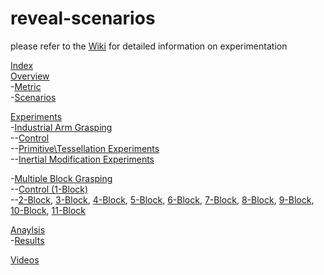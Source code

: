 reveal-scenarios
================
please refer to the [Wiki](https://github.com/PositronicsLab/grasp-data/wiki) for detailed information on experimentation

[Index](https://github.com/PositronicsLab/grasp-data/wiki/Index)  
[Overview](https://github.com/PositronicsLab/grasp-data/wiki/Overview)  
-[Metric](https://github.com/PositronicsLab/grasp-data/wiki/Overview#metric)  
-[Scenarios](https://github.com/PositronicsLab/grasp-data/wiki/Overview#scenarios)  

[Experiments](https://github.com/PositronicsLab/grasp-data/wiki)  
-[Industrial Arm Grasping](https://github.com/PositronicsLab/grasp-data/wiki/Industrial-Arm-Grasping)  
--[Control](https://github.com/PositronicsLab/grasp-data/wiki/Industrial-Arm-Grasping#control)  
--[Primitive\Tessellation Experiments](https://github.com/PositronicsLab/grasp-data/wiki/Industrial-Arm-Grasping#tessellation)  
--[Inertial Modification Experiments](https://github.com/PositronicsLab/grasp-data/wiki/Industrial-Arm-Grasping#inertialmod)  

-[Multiple Block Grasping](https://github.com/PositronicsLab/grasp-data/wiki/Multiple-Block-Grasping)  
--[Control (1-Block)](https://github.com/PositronicsLab/grasp-data/wiki/Multiple-Block-Grasping#control)  
--[2-Block](https://github.com/PositronicsLab/grasp-data/wiki/Multiple-Block-Grasping#2block), [3-Block](https://github.com/PositronicsLab/grasp-data/wiki/Multiple-Block-Grasping#3block), [4-Block](https://github.com/PositronicsLab/grasp-data/wiki/Multiple-Block-Grasping#4block), [5-Block](https://github.com/PositronicsLab/grasp-data/wiki/Multiple-Block-Grasping#5block), [6-Block](https://github.com/PositronicsLab/grasp-data/wiki/Multiple-Block-Grasping#6block), [7-Block](https://github.com/PositronicsLab/grasp-data/wiki/Multiple-Block-Grasping#7block), [8-Block](https://github.com/PositronicsLab/grasp-data/wiki/Multiple-Block-Grasping#8block), [9-Block](https://github.com/PositronicsLab/grasp-data/wiki/Multiple-Block-Grasping#9block), [10-Block](https://github.com/PositronicsLab/grasp-data/wiki/Multiple-Block-Grasping#10block), [11-Block](https://github.com/PositronicsLab/grasp-data/wiki/Multiple-Block-Grasping#11block)  

[Anaylsis](https://github.com/PositronicsLab/grasp-data/wiki/Analysis)  
-[Results](https://github.com/PositronicsLab/grasp-data/wiki/Analysis#results)  

[Videos](https://github.com/PositronicsLab/grasp-data/wiki/Videos)  
